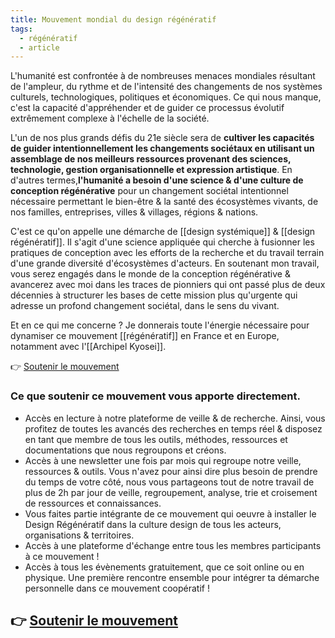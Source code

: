 ```yaml
---
title: Mouvement mondial du design régénératif
tags:
  - régénératif
  - article
---
```

L'humanité est confrontée à de nombreuses menaces mondiales résultant de l'ampleur, du rythme et de l'intensité des changements de nos systèmes culturels, technologiques, politiques et économiques. Ce qui nous manque, c'est la capacité d'appréhender et de guider ce processus évolutif extrêmement complexe à l'échelle de la société.

L'un de nos plus grands défis du 21e siècle sera de **cultiver les capacités de guider intentionnellement les changements sociétaux en utilisant un assemblage de nos meilleurs ressources provenant des sciences, technologie, gestion organisationnelle et expression artistique**. En d'autres termes,**l'humanité a besoin d'une science & d'une culture de conception régénérative** pour un changement sociétal intentionnel nécessaire permettant le bien-être & la santé des écosystèmes vivants, de nos familles, entreprises, villes & villages, régions & nations.

C'est ce qu'on appelle une démarche de [[design systémique]] & [[design régénératif]]. Il s'agit d'une science appliquée qui cherche à fusionner les pratiques de conception avec les efforts de la recherche et du travail terrain d'une grande diversité d'écosystèmes d'acteurs. En soutenant mon travail, vous serez engagés dans le monde de la conception régénérative & avancerez avec moi dans les traces de pionniers qui ont passé plus de deux décennies à structurer les bases de cette mission plus qu'urgente qui adresse un profond changement sociétal, dans le sens du vivant.

Et en ce qui me concerne ? Je donnerais toute l'énergie nécessaire pour dynamiser ce mouvement [[régénératif]] en France et en Europe, notamment avec l'[[Archipel Kyosei]].

 👉 [Soutenir le mouvement](https://www.buymeacoffee.com/liut)
 
### Ce que soutenir ce mouvement vous apporte directement.
- Accès en lecture à notre plateforme de veille & de recherche. Ainsi, vous profitez de toutes les avancés des recherches en temps réel & disposez en tant que membre de tous les outils, méthodes, ressources et documentations que nous regroupons et créons.
- Accès à une newsletter une fois par mois qui regroupe notre veille, ressources & outils. Vous n'avez pour ainsi dire plus besoin de prendre du temps de votre côté, nous vous partageons tout de notre travail de plus de 2h par jour de veille, regroupement, analyse, trie et croisement de ressources et connaissances.
- Vous faites partie intégrante de ce mouvement qui oeuvre à installer le Design Régénératif dans la culture design de tous les acteurs, organisations & territoires.
- Accès à une plateforme d'échange entre tous les membres participants à ce mouvement !
- Accès à tous les évènements gratuitement, que ce soit online ou en physique.
Une première rencontre ensemble pour intégrer ta démarche personnelle dans ce mouvement coopératif !

## 👉 [Soutenir le mouvement](https://www.buymeacoffee.com/liut)
